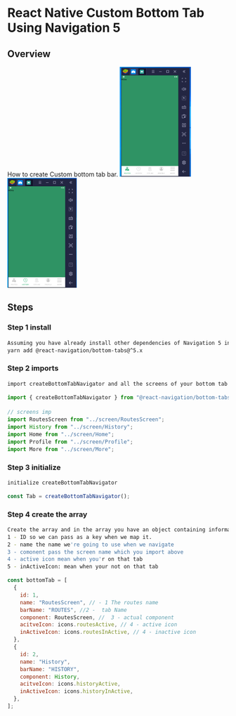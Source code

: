 # React Native Custom Bottom Tab Using Navigation 5

## Overview

How to create Custom bottom tab bar.
<img src="/2-CustomBottomTabBar/screenshot/Screenshot_1.png" height="250" />
<img src="/2-CustomBottomTabBar/screenshot/Screenshot_2.png" height="250" />

## Steps

### Step 1 install

```sh
Assuming you have already install other dependencies of Navigation 5 install this
yarn add @react-navigation/bottom-tabs@^5.x
```

### Step 2 imports

```sh
import createBottomTabNavigator and all the screens of your bottom tab
```

```javascript
import { createBottomTabNavigator } from "@react-navigation/bottom-tabs";

// screens imp
import RoutesScreen from "../screen/RoutesScreen";
import History from "../screen/History";
import Home from "../screen/Home";
import Profile from "../screen/Profile";
import More from "../screen/More";
```

### Step 3 initialize

```sh
initialize createBottomTabNavigator
```

```javascript
const Tab = createBottomTabNavigator();
```

### Step 4 create the array

```sh
Create the array and in the array you have an object containing information about the single bottom tab
1 - ID so we can pass as a key when we map it.
2 - name the name we're going to use when we navigate
3 - comonent pass the screen name which you import above
4 - active icon mean when you'r on that tab
5 - inActiveIcon: mean when your not on that tab
```

```javascript
const bottomTab = [
  {
    id: 1,
    name: "RoutesScreen", // - 1 The routes name
    barName: "ROUTES", //2 -  tab Name
    component: RoutesScreen, //  3 - actual component
    acitveIcon: icons.routesActive, // 4 - active icon
    inActiveIcon: icons.routesInActive, // 4 - inactive icon
  },
  {
    id: 2,
    name: "History",
    barName: "HISTORY",
    component: History,
    acitveIcon: icons.historyActive,
    inActiveIcon: icons.historyInActive,
  },
];
```
